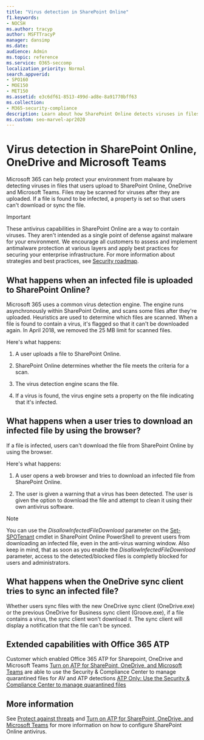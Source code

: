 ```yaml
---
title: "Virus detection in SharePoint Online"
f1.keywords:
- NOCSH
ms.author: tracyp
author: MSFTTracyP
manager: dansimp
ms.date:
audience: Admin
ms.topic: reference
ms.service: O365-seccomp
localization_priority: Normal
search.appverid:
- SPO160
- MOE150
- MET150
ms.assetid: e3c6df61-8513-499d-ad8e-8a91770bff63
ms.collection:
- M365-security-compliance
description: Learn about how SharePoint Online detects viruses in files that users upload and prevents users from downloading or syncing the files.
ms.custom: seo-marvel-apr2020
---
```


# Virus detection in SharePoint Online, OneDrive and Microsoft Teams

Microsoft 365 can help protect your environment from malware by detecting viruses in files that users upload to SharePoint Online, OneDrive and Microsoft Teams. Files may be scanned for viruses after they are uploaded. If a file is found to be infected, a property is set so that users can't download or sync the file.

> [!IMPORTANT]
> These antivirus capabilities in SharePoint Online are a way to contain viruses. They aren't intended as a single point of defense against malware for your environment. We encourage all customers to assess and implement antimalware protection at various layers and apply best practices for securing your enterprise infrastructure. For more information about strategies and best practices, see [Security roadmap](security-roadmap.md).

## What happens when an infected file is uploaded to SharePoint Online?

Microsoft 365 uses a common virus detection engine. The engine runs asynchronously within SharePoint Online, and scans some files after they're uploaded. Heuristics are used to determine which files are scanned. When a file is found to contain a virus, it's flagged so that it can't be downloaded again. In April 2018, we removed the 25 MB limit for scanned files.

Here's what happens:

1. A user uploads a file to SharePoint Online.

2. SharePoint Online determines whether the file meets the criteria for a scan.

3. The virus detection engine scans the file.

4. If a virus is found, the virus engine sets a property on the file indicating that it's infected.

## What happens when a user tries to download an infected file by using the browser?

If a file is infected, users can't download the file from SharePoint Online by using the browser.

Here's what happens:

1. A user opens a web browser and tries to download an infected file from SharePoint Online.

2. The user is given a warning that a virus has been detected. The user is given the option to download the file and attempt to clean it using their own antivirus software.

> [!NOTE]
> You can use the *DisallowInfectedFileDownload* parameter on the [Set-SPOTenant](https://docs.microsoft.com/powershell/module/sharepoint-online/Set-SPOTenant) cmdlet in SharePoint Online PowerShell to prevent users from downloading an infected file, even in the anti-virus warning window.
Also keep in mind, that as soon as you enable the *DisallowInfectedFileDownload* parameter, access to the detected/blocked files is completly blocked for users and administrators.

## What happens when the OneDrive sync client tries to sync an infected file?

Whether users sync files with the new OneDrive sync client (OneDrive.exe) or the previous OneDrive for Business sync client (Groove.exe), if a file contains a virus, the sync client won't download it. The sync client will display a notification that the file can't be synced.

## Extended capabilities with Office 365 ATP
Customer which enabled Office 365 ATP for Sharepoint, OneDrive and Microsoft Teams [Turn on ATP for SharePoint, OneDrive, and Microsoft Teams](https://docs.microsoft.com/microsoft-365/security/office-365-security/turn-on-atp-for-spo-odb-and-teams?view=o365-worldwide) are able to use the Security & Compliance Center to manage quarantined files for AV and ATP detections [ATP Only: Use the Security & Compliance Center to manage quarantined files](https://docs.microsoft.com/en-us/microsoft-365/security/office-365-security/manage-quarantined-messages-and-files?view=o365-worldwide#atp-only-use-the-security--compliance-center-to-manage-quarantined-files)

## More information

See [Protect against threats](https://docs.microsoft.com/microsoft-365/security/office-365-security/protect-against-threats?view=o365-worldwide#requirements) and [Turn on ATP for SharePoint, OneDrive, and Microsoft Teams](https://docs.microsoft.com/microsoft-365/security/office-365-security/turn-on-atp-for-spo-odb-and-teams?view=o365-worldwide) for more information on how to configure SharePoint Online antivirus.



